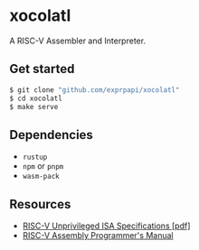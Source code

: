 # xocolatl

A RISC-V Assembler and Interpreter.

## Get started

```bash
$ git clone "github.com/exprpapi/xocolatl"
$ cd xocolatl
$ make serve
```

## Dependencies
- `rustup`
- `npm` or `pnpm`
- `wasm-pack`

## Resources
- [RISC-V Unprivileged ISA Specifications [pdf]](https://github.com/riscv/riscv-isa-manual/releases/download/Ratified-IMAFDQC/riscv-spec-20191213.pdf)
- [RISC-V Assembly Programmer's Manual](https://github.com/riscv-non-isa/riscv-asm-manual)
